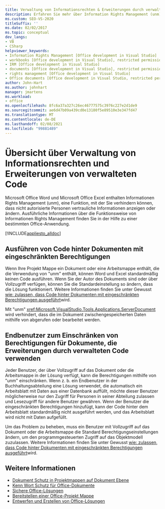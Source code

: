 ```yaml
---
title: Verwaltung von Informationsrechten & Erweiterungen durch verwalteten Code
description: Erfahren Sie mehr über Information Rights Management (unm), eine Funktion, mit der Sie verhindern können, dass nicht autorisierte Personen vertrauliche Informationen anzeigen oder ändern.
ms.custom: SEO-VS-2020
titleSuffix: ''
ms.date: 02/02/2017
ms.topic: conceptual
dev_langs:
- VB
- CSharp
helpviewer_keywords:
- Information Rights Management [Office development in Visual Studio]
- workbooks [Office development in Visual Studio], restricted permissions
- IRM [Office development in Visual Studio]
- documents [Office development in Visual Studio], restricted permissions
- rights management [Office development in Visual Studio]
- Office documents [Office development in Visual Studio, restricted permissions
author: John-Hart
ms.author: johnhart
manager: jmartens
ms.workload:
- office
ms.openlocfilehash: 8fc6a37a327c26ec46777575c3976c227e2d1de9
ms.sourcegitcommit: ae6d47b09a439cd0e13180f5e89510e3e347fd47
ms.translationtype: MT
ms.contentlocale: de-DE
ms.lasthandoff: 02/08/2021
ms.locfileid: "99881489"
---
```

# <a name="information-rights-management-and-managed-code-extensions-overview"></a>Übersicht über Verwaltung von Informationsrechten und Erweiterungen von verwalteten Code
  Microsoft Office Word und Microsoft Office Excel enthalten Informationen Rights Management (unm), eine Funktion, mit der Sie verhindern können, dass nicht autorisierte Personen vertrauliche Informationen anzeigen oder ändern. Ausführliche Informationen über die Funktionsweise von Informationen Rights Management finden Sie in der Hilfe zu einer bestimmten Office-Anwendung.

 [!INCLUDE[appliesto_alldoc](../vsto/includes/appliesto-alldoc-md.md)]

## <a name="run-code-behind-documents-with-restricted-permissions"></a>Ausführen von Code hinter Dokumenten mit eingeschränkten Berechtigungen
 Wenn Ihre Projekt Mappe ein Dokument oder eine Arbeitsmappe enthält, die die Verwendung von "unm" enthält, können Word und Excel standardmäßig keinen Code ausführen. Wenn Sie der Autor des Dokuments sind oder über Vollzugriff verfügen, können Sie die Standardeinstellung so ändern, dass die Lösung funktioniert. Weitere Informationen finden Sie unter Gewusst [wie: zulassen, dass Code hinter Dokumenten mit eingeschränkten Berechtigungen ausgeführt](../vsto/how-to-permit-code-to-run-behind-documents-with-restricted-permissions.md)wird.

 Mit "unm" <xref:Microsoft.VisualStudio.Tools.Applications.ServerDocument> wird verhindert, dass die im Dokument zwischengespeicherten Daten mithilfe von abgerufen oder bearbeitet werden.

## <a name="end-users-to-restrict-permissions-to-documents-that-use-managed-code-extensions"></a>Endbenutzer zum Einschränken von Berechtigungen für Dokumente, die Erweiterungen durch verwalteten Code verwenden
 Jeder Benutzer, der über Vollzugriff auf das Dokument oder die Arbeitsmappe in der Lösung verfügt, kann die Berechtigungen mithilfe von "unm" einschränken. Wenn z. b. ein Endbenutzer in der Buchhaltungsabteilung eine Lösung verwendet, die automatisch ein Arbeitsblatt mit Daten aus einer Datenbank auffüllt, möchte dieser Benutzer möglicherweise nur den Zugriff für Personen in seiner Abteilung zulassen und Lesezugriff für andere Benutzer gewähren. Wenn der Benutzer die eingeschränkten Berechtigungen hinzufügt, kann der Code hinter dem Arbeitsblatt standardmäßig nicht ausgeführt werden, und das Arbeitsblatt wird nicht mit Daten aufgefüllt.

 Um das Problem zu beheben, muss ein Benutzer mit Vollzugriff auf das Dokument oder die Arbeitsmappe die Standard Berechtigungseinstellungen ändern, um den programmgesteuerten Zugriff auf das Objektmodell zuzulassen. Weitere Informationen finden Sie unter Gewusst [wie: zulassen, dass Code hinter Dokumenten mit eingeschränkten Berechtigungen ausgeführt](../vsto/how-to-permit-code-to-run-behind-documents-with-restricted-permissions.md)wird.

## <a name="see-also"></a>Weitere Informationen
- [Dokument Schutz in Projektmappen auf Dokument Ebene](../vsto/document-protection-in-document-level-solutions.md)
- [Kenn Wort Schutz für Office-Dokumente](../vsto/password-protection-on-office-documents.md)
- [Sichere Office-Lösungen](../vsto/securing-office-solutions.md)
- [Bereitstellen einer Office-Projekt Mappe](../vsto/deploying-an-office-solution.md)
- [Entwerfen und Erstellen von Office-Lösungen](../vsto/designing-and-creating-office-solutions.md)
